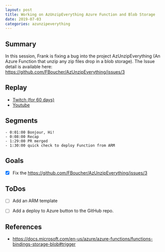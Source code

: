 ```yaml
---
layout: post
title: Working on AzUnzipEverything Azure Function and Blob Storage
date: 2019-07-03
categories: azunzipeverything
---
```


## Summary

In this session, Frank is fixing a bug into the project AzUnzipEverything (An Azure Function that unzip any zip files drop in a blob storage). The Issue detail is available here: https://github.com/FBoucher/AzUnzipEverything/issues/3

## Replay


- [Twitch (for 60 days)](https://www.twitch.tv/videos/447908410)
- [Youtube](https://www.youtube.com/watch?v=rsy36Otf6Cs)


Segments
--------

    - 0:01:00 Bonjour, Hi!
    - 0:08:00 Recap
    - 1:29:00 PR merged
    - 1:30:00 quick check to deploy Function from ARM


Goals
-----

- [X] Fix the https://github.com/FBoucher/AzUnzipEverything/issues/3


ToDos
-----
- [ ] Add an ARM template 
- [ ] Add a deploy to Azure button to the GitHub repo.


References
----------

- https://docs.microsoft.com/en-us/azure/azure-functions/functions-bindings-storage-blob#trigger






